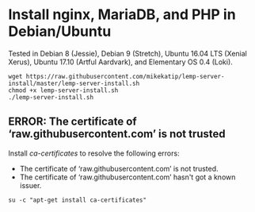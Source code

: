 # Install nginx, MariaDB, and PHP in Debian/Ubuntu

Tested in Debian 8 (Jessie), Debian 9 (Stretch), Ubuntu 16.04 LTS (Xenial Xerus), Ubuntu 17.10 (Artful Aardvark), and Elementary OS 0.4 (Loki).

```
wget https://raw.githubusercontent.com/mikekatip/lemp-server-install/master/lemp-server-install.sh
chmod +x lemp-server-install.sh
./lemp-server-install.sh
```
## ERROR: The certificate of ‘raw.githubusercontent.com’ is not trusted

Install *ca-certificates* to resolve the following errors:

- The certificate of ‘raw.githubusercontent.com’ is not trusted.
- The certificate of ‘raw.githubusercontent.com’ hasn't got a known issuer.

```
su -c "apt-get install ca-certificates"
```
